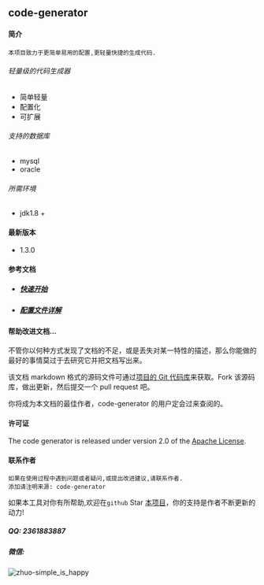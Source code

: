 ## code-generator

#### 简介

```
本项目致力于更简单易用的配置,更轻量快捷的生成代码.
```

###### 轻量级的代码生成器

* 简单轻量
* 配置化
* 可扩展

###### 支持的数据库

* mysql
* oracle

###### 所需环境

* jdk1.8 +

#### 最新版本

- 1.3.0

#### 参考文档

- ##### [快速开始](./quickstart.md)

- ##### [配置文件详解](./config-v1.2.md)

#### 帮助改进文档...

不管你以何种方式发现了文档的不足，或是丢失对某一特性的描述，那么你能做的最好的事情莫过于去研究它并把文档写出来。

该文档 markdown 格式的源码文件可通过[项目的 Git 代码库](https://github.com/zhuyizhuo/code-generator)来获取。Fork 该源码库，做出更新，然后提交一个 pull request 吧。

你将成为本文档的最佳作者，code-generator 的用户定会过来查阅的。

#### 许可证

The code generator is released under version 2.0 of the [Apache License](http://www.apache.org/licenses/LICENSE-2.0).

#### 联系作者

```
如果在使用过程中遇到问题或者疑问,或提出改进建议,请联系作者.
添加请注明来源: code-generator
```

如果本工具对你有所帮助,欢迎在`github` Star [本项目](https://github.com/zhuyizhuo/code-generator)，你的支持是作者不断更新的动力!

##### QQ: 2361883887

##### 微信:

![zhuo-simple_is_happy](https://github.com/zhuyizhuo/notes/blob/master/wechat.png?raw=true)

